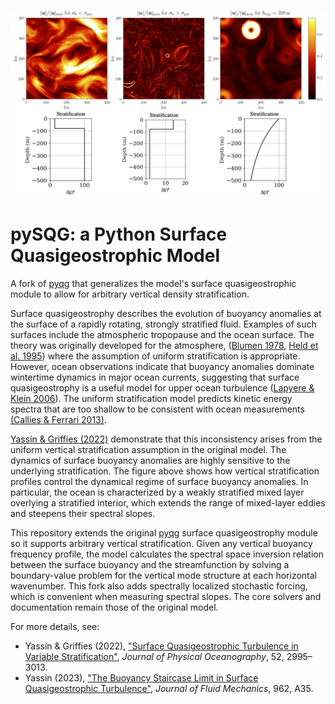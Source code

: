 ![Speed spectrum of surface‐quasigeostrophic turbulence](https://github.com/houssamyassin/pySQG/blob/master/docs/_static/speed.png?raw=true)

pySQG: a Python Surface Quasigeostrophic Model
================================================

A fork of [pyqg](https://github.com/pyqg/pyqg) that generalizes the model's surface quasigeostrophic module to allow for arbitrary vertical density stratification. 

Surface quasigeostrophy describes the evolution of buoyancy anomalies at the surface of a rapidly rotating, strongly stratified fluid. Examples of such surfaces include the atmospheric tropopause and the ocean surface. The theory was originally developed for the atmosphere, ([Blumen 1978](https://doi.org/10.1175/1520-0469(1978)035<0774:UPVFPI>2.0.CO;2), [Held et al. 1995](https://doi.org/10.1017/S0022112095000012)) where the assumption of uniform stratification is appropriate. However, ocean observations indicate that buoyancy anomalies dominate wintertime dynamics in major ocean currents, suggesting that surface quasigeostrophy is a useful model for upper ocean turbulence ([Lapyere \& Klein 2006](https://doi.org/10.1175/JPO2840.1)). The uniform stratification model predicts kinetic energy spectra that are too shallow to be consistent with ocean measurements [(Callies & Ferrari 2013)](https://doi.org/10.1175/JPO-D-13-063.1). 

[Yassin & Griffies (2022)](https://doi.org/10.1175/JPO-D-22-0040.1) demonstrate that this inconsistency arises from the uniform vertical stratification assumption in the original model. The dynamics of surface buoyancy anomalies are highly sensitive to the underlying stratification. The figure above shows how vertical stratification profiles control the dynamical regime of surface buoyancy anomalies. In particular, the ocean is characterized by a weakly stratified mixed layer overlying a stratified interior, which extends the range of mixed-layer eddies and steepens their spectral slopes.

This repository extends the original [pyqg](https://github.com/pyqg/pyqg) surface quasigeostrophy module so it supports arbitrary vertical stratification. Given any vertical buoyancy frequency profile, the model calculates the spectral space inversion relation between the surface buoyancy and the streamfunction by solving a boundary-value problem for the vertical mode structure at each horizontal wavenumber. This fork also adds  spectrally localized stochastic forcing, which is convenient when measuring spectral slopes. The core solvers and documentation remain those of the original model. 

For more details, see:
- Yassin & Griffies (2022), ["Surface Quasigeostrophic Turbulence in Variable Stratification"](https://doi.org/10.1175/JPO-D-22-0040.1), *Journal of Physical Oceanography*, 52, 2995–3013.
- Yassin (2023),  ["The Buoyancy Staircase Limit in Surface Quasigeostrophic Turbulence"](https://doi.org/10.1017/jfm.2023.318), *Journal of Fluid Mechanics*, 962, A35.

